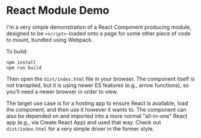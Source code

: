 # React Module Demo

I'm a very simple demonstration of a React Component producing module,
designed to be `<script>`-loaded onto a page for some other piece of
code to mount, bundled using Webpack.

To build:

    npm install
    npm run build

Then open the `dist/index.html` file in your browser. The component
itself _is not_ transpiled, but it _is_ using newer ES features (e.g.,
arrow functions), so you'll need a newer browser in order to view.

The target use case is for a hosting app to ensure React is available,
load the component, and then use it however it wants to. The component
can also be depended on and imported into a more normal "all-in-one"
React app (e.g., via Create React App) and used that way. Check out
`dist/index.html` for a very simple driver in the former style.
